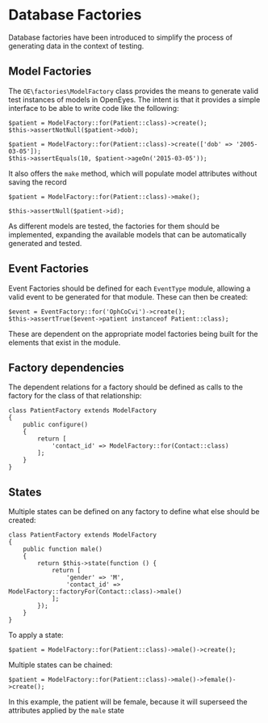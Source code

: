 # Database Factories

Database factories have been introduced to simplify the process of generating data in the context of testing.

## Model Factories

The `OE\factories\ModelFactory` class provides the means to generate valid test instances of models in OpenEyes. The intent is that it provides a simple interface to be able to write code like the following:

```
$patient = ModelFactory::for(Patient::class)->create();
$this->assertNotNull($patient->dob);

$patient = ModelFactory::for(Patient::class)->create(['dob' => '2005-03-05']);
$this->assertEquals(10, $patient->ageOn('2015-03-05'));
```

It also offers the `make` method, which will populate model attributes without saving the record

```
$patient = ModelFactory::for(Patient::class)->make();

$this->assertNull($patient->id);
```

As different models are tested, the factories for them should be implemented, expanding the available models that can be automatically generated and tested.

## Event Factories

Event Factories should be defined for each `EventType` module, allowing a valid event to be generated for that module. These can then be created:

```
$event = EventFactory::for('OphCoCvi')->create();
$this->assertTrue($event->patient instanceof Patient::class);
```

These are dependent on the appropriate model factories being built for the elements that exist in the module.

## Factory dependencies

The dependent relations for a factory should be defined as calls to the factory for the class of that relationship:

```
class PatientFactory extends ModelFactory
{
    public configure()
    {
        return [
            'contact_id' => ModelFactory::for(Contact::class)
        ];
    }
}
```

## States

Multiple states can be defined on any factory to define what else should be created:

```
class PatientFactory extends ModelFactory
{
    public function male()
    {
        return $this->state(function () {
            return [
                'gender' => 'M',
                'contact_id' => ModelFactory::factoryFor(Contact::class)->male()
            ];
        });
    }
}
```

To apply a state:

    $patient = ModelFactory::for(Patient::class)->male()->create();

Multiple states can be chained:

    $patient = ModelFactory::for(Patient::class)->male()->female()->create();

In this example, the patient will be female, because it will superseed the attributes applied by the `male` state
